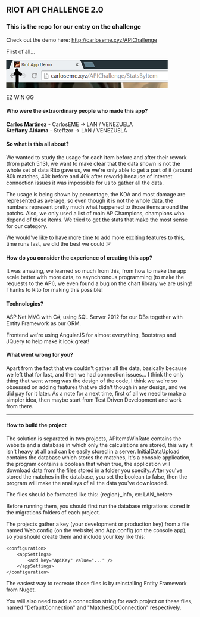 ## RIOT API CHALLENGE 2.0

### This is the repo for our entry on the challenge


Check out the demo here: http://carloseme.xyz/APIChallenge

First of all...

![ez](/ezwin.png)

EZ WIN GG

#### Who were the extraordinary people who made this app?

**Carlos Martinez** - CarlosEME -> LAN / VENEZUELA    
**Steffany Aldama** - Steffzor -> LAN / VENEZUELA

#### So what is this all about?

We wanted to study the usage for each item before and after their rework (from patch 5.13), we want to make clear that the data shown is not the whole set of data Rito gave us, we we're only able to get a part of it (around 80k matches, 40k before and 40k after rework) because of internet connection issues it was impossible for us to gather all the data.

The usage is being shown by percentage, the KDA and most damage are represented as average, so even though it is not the whole data, the numbers represent pretty much what happened to those items around the patchs. Also, we only used a list of main AP Champions, champions who depend of these items. We tried to get the stats that make the most sense for our category.

We would've like to have more time to add more exciting features to this, time runs fast, we did the best we could :P

#### How do you consider the experience of creating this app?

It was amazing, we learned so much from this, from how to make the app scale better with more data, to asynchronous programming (to make the requests to the API), we even found a bug on the chart library we are using! Thanks to Rito for making this possible!

#### Technologies?

ASP.Net MVC with C#, using SQL Server 2012 for our DBs together with Entity Framework as our ORM.

Frontend we're using AngularJS for almost everything, Bootstrap and JQuery to help make it look great!

#### What went wrong for you?

Apart from the fact that we couldn't gather all the data, basically because we left that for last, and then we had connection issues... I think the only thing that went wrong was the design of the code, I think we we're so obsessed on adding features that we didn't though in any design, and we did pay for it later. As a note for a next time, first of all we need to make a simpler idea, then maybe start from Test Driven Development and work from there.

------------------------------------------------------------------------------------------------------------

#### How to build the project

The solution is separated in two projects, APItemsWinRate contains the website and a database in which only the calculations are stored, this way it isn't heavy at all and can be easily stored in a server. InitialDataUpload contains the database which stores the matches, It's a console application, the program contains a boolean that when true, the application will download data from the files stored in a folder you specify. After you've stored the matches in the database, you set the boolean to false, then the program will make the analisys of all the data you've downloaded.

The files should be formated like this: {region}_info, ex: LAN_before

Before running them, you should first run the database migrations stored in the migrations folders of each project. 

The projects gather a key (your development or production key) from a file named Web.config (on the website) and App.config (on the console app), so you should create them and include your key like this:

	<configuration>
	    <appSettings>
	    	<add key="ApiKey" value="..." />
	    </appSettings>
	</configuration>

The easiest way to recreate those files is by reinstalling Entity Framework from Nuget.

You will also need to add a connection string for each project on these files, named "DefaultConnection" and "MatchesDbConnection" respectively.
